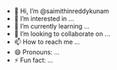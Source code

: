 - 👋 Hi, I’m @saimithinreddykunam
- 👀 I’m interested in ...
- 🌱 I’m currently learning ...
- 💞️ I’m looking to collaborate on ...
- 📫 How to reach me ...
- 😄 Pronouns: ...
- ⚡ Fun fact: ...

<!---
saimithinreddykunam/saimithinreddykunam is a ✨ special ✨ repository because its `README.md` (this file) appears on your GitHub profile.
You can click the Preview link to take a look at your changes.
--->
